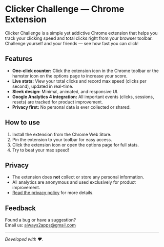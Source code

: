 # Clicker Challenge — Chrome Extension

Clicker Challenge is a simple yet addictive Chrome extension that helps you track your clicking speed and total clicks right from your browser toolbar. Challenge yourself and your friends — see how fast you can click!

## Features

- **One-click counter:** Click the extension icon in the Chrome toolbar or the hamster icon on the options page to increase your score.
- **Live stats:** View your total clicks and record max speed (clicks per second), updated in real-time.
- **Sleek design:** Minimal, animated, and responsive UI.
- **Google Analytics 4 integration:** All important events (clicks, sessions, resets) are tracked for product improvement.
- **Privacy first:** No personal data is ever collected or shared.

## How to use

1. Install the extension from the Chrome Web Store.
2. Pin the extension to your toolbar for easy access.
3. Click the extension icon or open the options page for full stats.
4. Try to beat your max speed!

## Privacy

- The extension does **not** collect or store any personal information.
- All analytics are anonymous and used exclusively for product improvement.
- [Read the privacy policy](#) for more details.

## Feedback

Found a bug or have a suggestion?  
Email us: always2apps@gmail.com

---

_Developed with ❤️._  